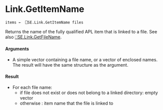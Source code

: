 # Link.GetItemName 

    items ←  ⎕SE.Link.GetItemName files 

Returns the name of the fully qualified APL item that is linked to a file. See also [⎕SE.Link.GetFileName](Link.GetFileName.md).

#### Arguments

- A simple vector containing a file name, or a vector of enclosed names. The result will have the same structure as the argument.

#### Result

- For each file name:
  - if file does not exist or does not belong to a linked directory: empty vector
  - otherwise : item name that the file is linked to

